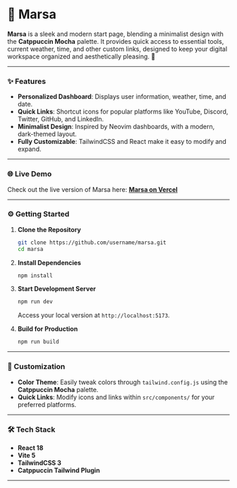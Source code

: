 
# 🌌 Marsa  

**Marsa** is a sleek and modern start page, blending a minimalist design with the **Catppuccin Mocha** palette. It provides quick access to essential tools, current weather, time, and other custom links, designed to keep your digital workspace organized and aesthetically pleasing. 🚀  


---

### ✨ Features  

- **Personalized Dashboard**: Displays user information, weather, time, and date.
- **Quick Links**: Shortcut icons for popular platforms like YouTube, Discord, Twitter, GitHub, and LinkedIn.
- **Minimalist Design**: Inspired by Neovim dashboards, with a modern, dark-themed layout.
- **Fully Customizable**: TailwindCSS and React make it easy to modify and expand.

---

### 🌐 Live Demo  

Check out the live version of Marsa here: **[Marsa on Vercel](https://masa-beta.vercel.app/)**  

---

### ⚙️ Getting Started  

1. **Clone the Repository**  
   ```bash
   git clone https://github.com/username/marsa.git
   cd marsa
   ```

2. **Install Dependencies**  
   ```bash
   npm install
   ```

3. **Start Development Server**  
   ```bash
   npm run dev
   ```  
   Access your local version at `http://localhost:5173`.

4. **Build for Production**  
   ```bash
   npm run build
   ```

---

### 🎨 Customization  

- **Color Theme**: Easily tweak colors through `tailwind.config.js` using the **Catppuccin Mocha** palette.
- **Quick Links**: Modify icons and links within `src/components/` for your preferred platforms.

---

### 🛠 Tech Stack  

- **React 18**  
- **Vite 5**  
- **TailwindCSS 3**  
- **Catppuccin Tailwind Plugin**  

---

  

